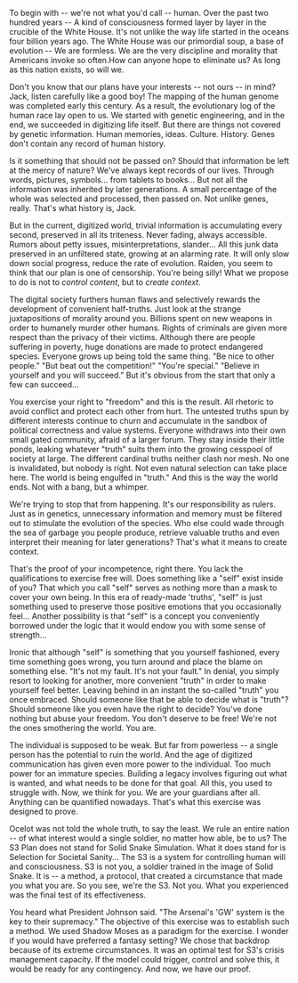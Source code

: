 To begin with -- we're not what you'd call -- human. Over the past two hundred years -- A kind of consciousness formed layer by layer in the crucible of the White House. It's not unlike the way life started in the oceans four billion years ago. The White House was our primordial soup, a base of evolution -- We are formless. We are the very discipline and morality that Americans invoke so often.How can anyone hope to eliminate us? As long as this nation exists, so will we.

Don't you know that our plans have your interests -- not ours -- in mind? Jack, listen carefully like a good boy! The mapping of the human genome was completed early this century. As a result, the evolutionary log of the human race lay open to us. We started with genetic engineering, and in the end, we succeeded in digitizing life itself. But there are things not covered by genetic information. Human memories, ideas. Culture. History. Genes don't contain any record of human history.

Is it something that should not be passed on? Should that information be left at the mercy of nature? We've always kept records of our lives. Through words, pictures, symbols... from tablets to books... But not all the information was inherited by later generations. A small percentage of the whole was selected and processed, then passed on. Not unlike genes, really. That's what history is, Jack.

But in the current, digitized world, trivial information is accumulating every second, preserved in all its triteness. Never fading, always accessible. Rumors about petty issues, misinterpretations, slander... All this junk data preserved in an unfiltered state, growing at an alarming rate. It will only slow down social progress, reduce the rate of evolution. Raiden, you seem to think that our plan is one of censorship. You're being silly! What we propose to do is not to *control content*, but to *create context*.

The digital society furthers human flaws and selectively rewards the development of convenient half-truths. Just look at the strange juxtapositions of morality around you. Billions spent on new weapons in order to humanely murder other humans. Rights of criminals are given more respect than the privacy of their victims. Although there are people suffering in poverty, huge donations are made to protect endangered species. Everyone grows up being told the same thing. "Be nice to other people." "But beat out the competition!" "You're special." "Believe in yourself and you will succeed." But it's obvious from the start that only a few can succeed...

You exercise your right to "freedom" and this is the result. All rhetoric to avoid conflict and protect each other from hurt. The untested truths spun by different interests continue to churn and accumulate in the sandbox of political correctness and value systems. Everyone withdraws into their own small gated community, afraid of a larger forum. They stay inside their little ponds, leaking whatever "truth" suits them into the growing cesspool of society at large. The different cardinal truths neither clash nor mesh. No one is invalidated, but nobody is right. Not even natural selection can take place here. The world is being engulfed in "truth." And this is the way the world ends. Not with a bang, but a whimper.

We're trying to stop that from happening. It's our responsibility as rulers. Just as in genetics, unnecessary information and memory must be filtered out to stimulate the evolution of the species. Who else could wade through the sea of garbage you people produce, retrieve valuable truths and even interpret their meaning for later generations? That's what it means to create context.

That's the proof of your incompetence, right there. You lack the qualifications to exercise free will. Does something like a "self" exist inside of you? That which you call "self" serves as nothing more than a mask to cover your own being. In this era of ready-made 'truths', "self" is just something used to preserve those positive emotions that you occasionally feel... Another possibility is that "self" is a concept you conveniently borrowed under the logic that it would endow you with some sense of strength...

Ironic that although "self" is something that you yourself fashioned, every time something goes wrong, you turn around and place the blame on something else. "It's not my fault. It's not your fault." In denial, you simply resort to looking for another, more convenient "truth" in order to make yourself feel better. Leaving behind in an instant the so-called "truth" you once embraced. Should someone like that be able to decide what is "truth"? Should someone like you even have the right to decide? You've done nothing but abuse your freedom. You don't deserve to be free! We're not the ones smothering the world. You are.

The individual is supposed to be weak. But far from powerless -- a single person has the potential to ruin the world. And the age of digitized communication has given even more power to the individual. Too much power for an immature species. Building a legacy involves figuring out what is wanted, and what needs to be done for that goal. All this, you used to struggle with. Now, we think for you. We are your guardians after all. Anything can be quantified nowadays. That's what this exercise was designed to prove.

Ocelot was not told the whole truth, to say the least. We rule an entire nation -- of what interest would a single soldier, no matter how able, be to us? The S3 Plan does not stand for Solid Snake Simulation. What it does stand for is Selection for Societal Sanity... The S3 is a system for controlling human will and consciousness. S3 is not you, a soldier trained in the image of Solid Snake. It is -- a method, a protocol, that created a circumstance that made you what you are. So you see, we're the S3. Not you. What you experienced was the final test of its effectiveness.

You heard what President Johnson said. "The Arsenal's 'GW' system is the key to their supremacy." The objective of this exercise was to establish such a method. We used Shadow Moses as a paradigm for the exercise. I wonder if you would have preferred a fantasy setting? We chose that backdrop because of its extreme circumstances. It was an optimal test for S3's crisis management capacity. If the model could trigger, control and solve this, it would be ready for any contingency. And now, we have our proof.

